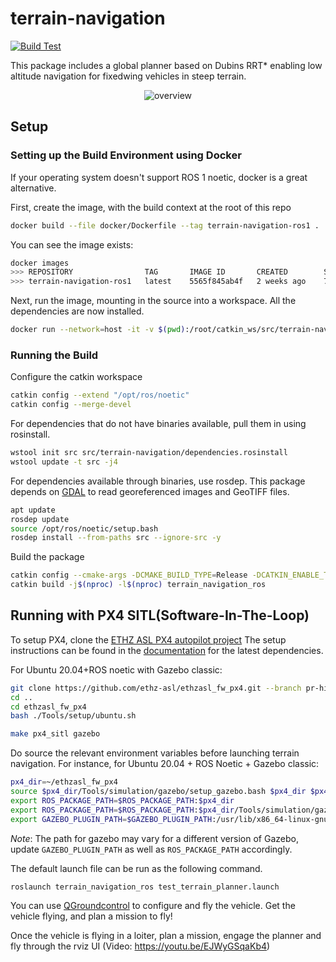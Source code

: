 # terrain-navigation

[![Build Test](https://github.com/ethz-asl/terrain-navigation/actions/workflows/build_test.yml/badge.svg)](https://github.com/ethz-asl/terrain-navigation/actions/workflows/build_test.yml)

This package includes a global planner based on Dubins RRT* enabling low altitude navigation for fixedwing vehicles in steep terrain.

<p align="center">
    <img src="https://github.com/ethz-asl/terrain-navigation/assets/5248102/90e43b60-ea8c-49db-9fb3-257b145fc35c" alt="overview">
</p>

## Setup

### Setting up the Build Environment using Docker

If your operating system doesn't support ROS 1 noetic, docker is a great alternative. 

First, create the image, with the build context at the root of this repo

```Bash
docker build --file docker/Dockerfile --tag terrain-navigation-ros1 .
```

You can see the image exists:
```Bash
docker images
>>> REPOSITORY                TAG       IMAGE ID       CREATED        SIZE
>>> terrain-navigation-ros1   latest    5565f845ab4f   2 weeks ago    774MB
```

Next, run the image, mounting in the source into a workspace. All the dependencies are now installed.
```Bash
docker run --network=host -it -v $(pwd):/root/catkin_ws/src/terrain-navigation -w /root/catkin_ws terrain-navigation-ros1 bash
```

### Running the Build

Configure the catkin workspace
```Bash
catkin config --extend "/opt/ros/noetic"
catkin config --merge-devel
```

For dependencies that do not have binaries available, pull them in using rosinstall.
```Bash
wstool init src src/terrain-navigation/dependencies.rosinstall
wstool update -t src -j4
```

For dependencies available through binaries, use rosdep.
This package depends on [GDAL](https://gdal.org/index.html) to read georeferenced images and GeoTIFF files.
```Bash
apt update
rosdep update
source /opt/ros/noetic/setup.bash
rosdep install --from-paths src --ignore-src -y
```

Build the package
```Bash
catkin config --cmake-args -DCMAKE_BUILD_TYPE=Release -DCATKIN_ENABLE_TESTING=False
catkin build -j$(nproc) -l$(nproc) terrain_navigation_ros
```

## Running with PX4 SITL(Software-In-The-Loop)

To setup PX4, clone the [ETHZ ASL PX4 autopilot project](https://github.com/ethz-asl/ethzasl_fw_px4/tree/pr-hinwil-testing)
The setup instructions can be found in the [documentation](https://docs.px4.io/main/en/dev_setup/dev_env_linux_ubuntu.html) for the latest dependencies.

For Ubuntu 20.04+ROS noetic with Gazebo classic:

```Bash
git clone https://github.com/ethz-asl/ethzasl_fw_px4.git --branch pr-hinwil-testing --recursive
cd ..
cd ethzasl_fw_px4
bash ./Tools/setup/ubuntu.sh

make px4_sitl gazebo
```

Do source the relevant environment variables before launching terrain navigation. For instance, for Ubuntu 20.04 + ROS Noetic + Gazebo classic:

```Bash
px4_dir=~/ethzasl_fw_px4
source $px4_dir/Tools/simulation/gazebo/setup_gazebo.bash $px4_dir $px4_dir/build/px4_sitl_default
export ROS_PACKAGE_PATH=$ROS_PACKAGE_PATH:$px4_dir
export ROS_PACKAGE_PATH=$ROS_PACKAGE_PATH:$px4_dir/Tools/simulation/gazebo/sitl_gazebo
export GAZEBO_PLUGIN_PATH=$GAZEBO_PLUGIN_PATH:/usr/lib/x86_64-linux-gnu/gazebo-11/plugins
```

*Note*: The path for gazebo may vary for a different version of Gazebo, update `GAZEBO_PLUGIN_PATH` as well as `ROS_PACKAGE_PATH`
accordingly.


The default launch file can be run as the following command.
```Bash
roslaunch terrain_navigation_ros test_terrain_planner.launch
```

You can use [QGroundcontrol](http://qgroundcontrol.com/) to configure and fly the vehicle. Get the vehicle flying, and plan a mission to fly!

Once the vehicle is flying in a loiter, plan a mission, engage the planner and fly through the rviz UI (Video: https://youtu.be/EJWyGSqaKb4)

